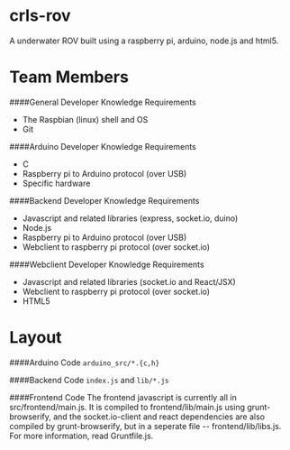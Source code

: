 crls-rov
========

A underwater ROV built using a raspberry pi, arduino, node.js and html5.

Team Members
============

####General Developer Knowledge Requirements
- The Raspbian (linux) shell and OS
- Git

####Arduino Developer Knowledge Requirements
- C
- Raspberry pi to Arduino protocol (over USB)
- Specific hardware

####Backend Developer Knowledge Requirements
- Javascript and related libraries (express, socket.io, duino)
- Node.js
- Raspberry pi to Arduino protocol (over USB)
- Webclient to raspberry pi protocol (over socket.io)

####Webclient Developer Knowledge Requirements
- Javascript and related libraries (socket.io and React/JSX)
- Webclient to raspberry pi protocol (over socket.io)
- HTML5

Layout
======

####Arduino Code
`arduino_src/*.{c,h}`

####Backend Code
`index.js` and `lib/*.js`

####Frontend Code
The frontend javascript is currently all in src/frontend/main.js. It is compiled to frontend/lib/main.js using grunt-browserify, and the socket.io-client and react dependencies are also compiled by grunt-browserify, but in a seperate file -- frontend/lib/libs.js. For more information, read Gruntfile.js.
